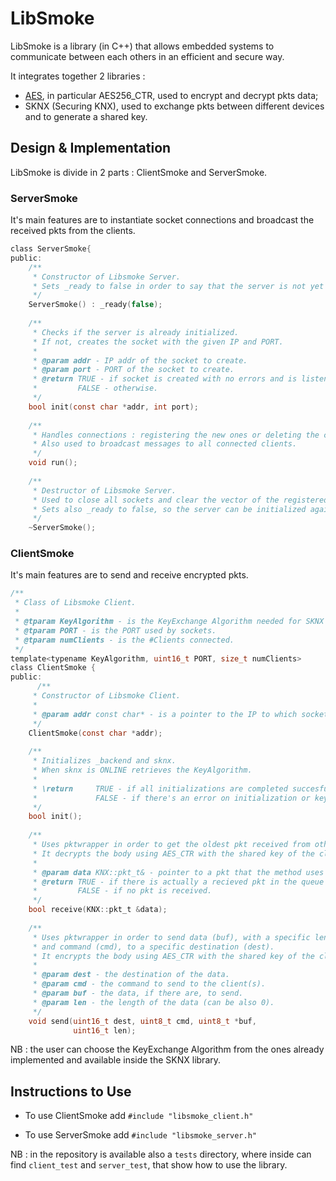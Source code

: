 # LibSmoke
LibSmoke is a library (in C++) that allows embedded systems to communicate between each others in an efficient and secure way.

It integrates together 2 libraries :
* [AES](https://github.com/kokke/tiny-AES-c), in particular AES256_CTR, used to encrypt and decrypt pkts data;
* SKNX (Securing KNX), used to exchange pkts between different devices and to generate a shared key.

## Design & Implementation
LibSmoke is divide in 2 parts : ClientSmoke and ServerSmoke.
### ServerSmoke
It's main features are to instantiate socket connections and broadcast the received pkts from the clients.
```C
class ServerSmoke{
public:
    /**
     * Constructor of Libsmoke Server.
     * Sets _ready to false in order to say that the server is not yet initialized.
     */
    ServerSmoke() : _ready(false);
    
    /**
     * Checks if the server is already initialized.
     * If not, creates the socket with the given IP and PORT.
     *
     * @param addr - IP addr of the socket to create.
     * @param port - PORT of the socket to create.
     * @return TRUE - if socket is created with no errors and is listening.
     *         FALSE - otherwise.
     */
    bool init(const char *addr, int port);
    
    /**
     * Handles connections : registering the new ones or deleting the closed ones.
     * Also used to broadcast messages to all connected clients.
     */
    void run();
    
    /**
     * Destructor of Libsmoke Server.
     * Used to close all sockets and clear the vector of the registered clients.
     * Sets also _ready to false, so the server can be initialized again.
     */
    ~ServerSmoke();
```
### ClientSmoke
It's main features are to send and receive encrypted pkts.
```C
/**
 * Class of Libsmoke Client.
 *
 * @tparam KeyAlgorithm - is the KeyExchange Algorithm needed for SKNX to generate the key.
 * @tparam PORT - is the PORT used by sockets.
 * @tparam numClients - is the #Clients connected.
 */
template<typename KeyAlgorithm, uint16_t PORT, size_t numClients>
class ClientSmoke {
public:
      /**
     * Constructor of Libsmoke Client.
     *
     * @param addr const char* - is a pointer to the IP to which socket client has to connect.
     */
    ClientSmoke(const char *addr);
    
    /**
     * Initializes _backend and sknx.
     * When sknx is ONLINE retrieves the KeyAlgorithm.
     *
     * \return     TRUE - if all initializations are completed succesfully and key is retrieved.
     *             FALSE - if there's an error on initialization or key retrieving.
     */
    bool init();
    
    /**
     * Uses pktwrapper in order to get the oldest pkt received from other clients.
     * It decrypts the body using AES_CTR with the shared key of the client.
     *
     * @param data KNX::pkt_t& - pointer to a pkt that the method uses to pass the oldest recieved one.
     * @return TRUE - if there is actually a recieved pkt in the queue of pktwrapper.
     *         FALSE - if no pkt is received.
     */
    bool receive(KNX::pkt_t &data);
    
    /**
     * Uses pktwrapper in order to send data (buf), with a specific length (len)
     * and command (cmd), to a specific destination (dest).
     * It encrypts the body using AES_CTR with the shared key of the client.
     *
     * @param dest - the destination of the data.
     * @param cmd - the command to send to the client(s).
     * @param buf - the data, if there are, to send.
     * @param len - the length of the data (can be also 0).
     */
    void send(uint16_t dest, uint8_t cmd, uint8_t *buf,
              uint16_t len);
```
NB : the user can choose the KeyExchange Algorithm from the ones already implemented and available inside the SKNX library.

## Instructions to Use
+ To use ClientSmoke add `#include "libsmoke_client.h"`
* To use ServerSmoke add `#include "libsmoke_server.h"`

NB : in the repository is available also a `tests` directory, where inside can find `client_test` and `server_test`, that show how to use the library.
